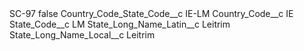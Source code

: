 <?xml version="1.0" encoding="UTF-8"?>
<CustomMetadata xmlns="http://soap.sforce.com/2006/04/metadata" xmlns:xsi="http://www.w3.org/2001/XMLSchema-instance" xmlns:xsd="http://www.w3.org/2001/XMLSchema">
    <label>SC-97</label>
    <protected>false</protected>
    <values>
        <field>Country_Code_State_Code__c</field>
        <value xsi:type="xsd:string">IE-LM</value>
    </values>
    <values>
        <field>Country_Code__c</field>
        <value xsi:type="xsd:string">IE</value>
    </values>
    <values>
        <field>State_Code__c</field>
        <value xsi:type="xsd:string">LM</value>
    </values>
    <values>
        <field>State_Long_Name_Latin__c</field>
        <value xsi:type="xsd:string">Leitrim</value>
    </values>
    <values>
        <field>State_Long_Name_Local__c</field>
        <value xsi:type="xsd:string">Leitrim</value>
    </values>
</CustomMetadata>
